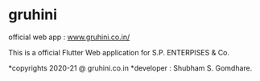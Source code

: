 # gruhini

official web app : www.gruhini.co.in/

This is a official Flutter Web application for S.P. ENTERPISES & Co.

*copyrights 2020-21 @ gruhini.co.in
*developer : Shubham S. Gomdhare.


